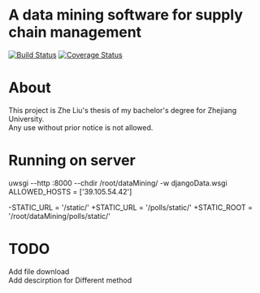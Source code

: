 # A data mining software for supply chain management
[![Build Status](https://www.travis-ci.org/zurl/web-cpp.svg?branch=master)](https://www.travis-ci.org/zurl/web-cpp)
[![Coverage Status](https://coveralls.io/repos/github/zurl/web-cpp/badge.svg?branch=master)](https://coveralls.io/github/zurl/web-cpp)


# About
This project is Zhe Liu's thesis of my bachelor's degree for Zhejiang University.<br>
Any use without prior notice is not allowed.

# Running on server
 uwsgi --http :8000 --chdir /root/dataMining/ -w djangoData.wsgi
ALLOWED_HOSTS = ['39.105.54.42']

-STATIC_URL = '/static/'
+STATIC_URL = '/polls/static/'
+STATIC_ROOT = '/root/dataMining/polls/static/'

# TODO
Add file download <br>
Add descirption for Different method
